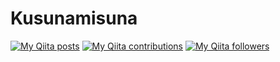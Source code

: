 # Kusunamisuna

[![My Qiita posts](https://qiita-badge.apiapi.app/s/kusunamisuna/posts.svg)](http://qiita.com/kusunamisuna)
[![My Qiita contributions](https://qiita-badge.apiapi.app/s/kusunamisuna/contributions.svg)](http://qiita.com/kusunamisuna)
[![My Qiita followers](https://qiita-badge.apiapi.app/s/kusunamisuna/followers.svg)](http://qiita.com/kusunamisuna)
                
